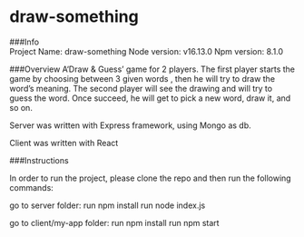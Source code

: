 # draw-something

###Info <br/>
Project Name: draw-something
Node version: v16.13.0 
Npm version: 8.1.0

###Overview
A‘Draw & Guess’ game for 2 players.
The first player starts the game by choosing between 3 given words , then he will try to draw the word’s meaning.
The second player will see the drawing and will try to guess the word.
Once succeed, he will get to pick a new word, draw it, and so on.

Server was written with Express framework, using Mongo as db.

Client was written with React

###Instructions

In order to run the project, please clone the repo and then run the following commands:

go to server folder:
run npm install
run node index.js

go to client/my-app folder:
run npm install
run npm start